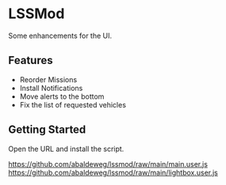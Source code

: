 # LSSMod

Some enhancements for the UI.

## Features

- Reorder Missions
- Install Notifications
- Move alerts to the bottom
- Fix the list of requested vehicles

## Getting Started

Open the URL and install the script.

<https://github.com/abaldeweg/lssmod/raw/main/main.user.js>
<https://github.com/abaldeweg/lssmod/raw/main/lightbox.user.js>
